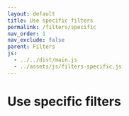 ```yaml
---
layout: default
title: Use specific filters
permalink: /filters/specific
nav_order: 1
nav_exclude: false
parent: Filters
js:
  - ../../dist/main.js
  - ../assets/js/filters-specific.js
---
```


<h1>Use specific filters</h1>

